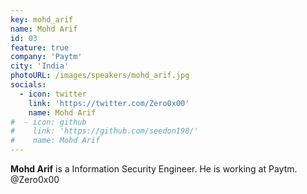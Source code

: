 ```yaml
---
key: mohd_arif
name: Mohd Arif
id: 03
feature: true
company: 'Paytm'
city: 'India'
photoURL: /images/speakers/mohd_arif.jpg
socials:
  - icon: twitter
    link: 'https://twitter.com/Zero0x00'
    name: Mohd Arif
#  - icon: github
#    link: 'https://github.com/seedon198/'
#    name: Mohd Arif
---
```

<b>Mohd Arif</b> is a Information Security Engineer. He is working at Paytm. @Zero0x00